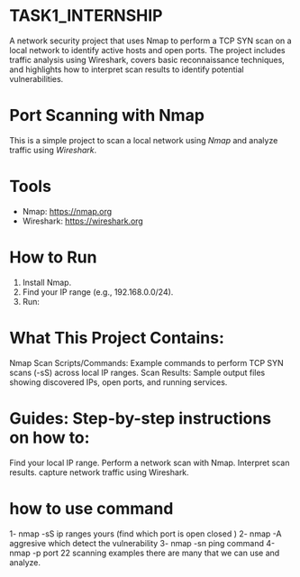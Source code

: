 # TASK1_INTERNSHIP
A  network security project that uses Nmap to perform a TCP SYN scan on a local network to identify active hosts and open ports. The project includes traffic analysis using Wireshark, covers basic reconnaissance techniques, and highlights how to interpret scan results to identify potential vulnerabilities.
#  Port Scanning with Nmap

This is a simple project to scan a local network using *Nmap* and  analyze traffic using *Wireshark*.
# Tools
- Nmap: https://nmap.org
- Wireshark: https://wireshark.org

# How to Run
1. Install Nmap.
2. Find your IP range (e.g., 192.168.0.0/24).
3. Run:

#   What This Project Contains:
Nmap Scan Scripts/Commands: Example commands to perform TCP SYN scans (-sS) across local IP ranges.
Scan Results: Sample output files showing discovered IPs, open ports, and running services.

# Guides: Step-by-step instructions on how to:
Find your local IP range.
Perform a network scan with Nmap.
Interpret scan results.
capture network traffic using Wireshark.

# how to use command 
1- nmap -sS ip ranges yours (find which port is open closed )
2- nmap  -A aggresive which detect the vulnerability 
3- nmap -sn ping command 
4-nmap -p port 22 scanning
examples there are many that we can use and analyze.
